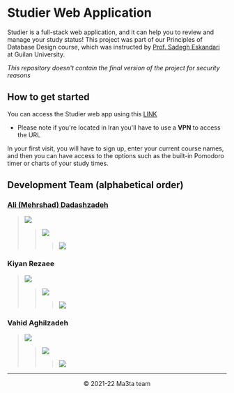 # Studier Web Application
Studier is a full-stack web application, and it can help you to review and manage your study status! This project was part of our Principles of Database Design course, which was instructed by <a href="https://www.linkedin.com/in/sadegh-eskandari-3b87797a/" target="_blank">Prof. Sadegh Eskandari</a> at Guilan University.

*This repository doesn't contain the final version of the project for security reasons*

## How to get started
You can access the Studier web app using this <a href="https://studier-app.herokuapp.com/" target="_blank">LINK</a>
+ Please note if you're located in Iran you'll have to use a **VPN** to access the URL

In your first visit, you will have to sign up, enter your current course
names, and then you can have access to the options such as the built-in Pomodoro timer or charts of your study times.

## Development Team (alphabetical order)
### [Ali (Mehrshad) Dadashzadeh](http://mehrshaad.github.io/)
> <a href="https://github.com/mehrshaad"><img src="https://img.shields.io/badge/GitHub-100000?style=for-the-badge&logo=github&logoColor=white" /></a>
>> <a href="mailto:mehrdadashzadeh1379@gmail.com"><img src="https://img.shields.io/badge/Gmail-D14836?style=for-the-badge&logo=gmail&logoColor=white" /></a>
>>> <a href="https://www.linkedin.com/in/ali-dadashzadeh-7053491b3/"><img src="https://img.shields.io/badge/LinkedIn-0077B5?style=for-the-badge&logo=linkedin&logoColor=white" /></a>
  
### Kiyan Rezaee
> <a href="https://github.com/kiyan-rezaee"><img src="https://img.shields.io/badge/GitHub-100000?style=for-the-badge&logo=github&logoColor=white" /></a>
>> <a href="mailto:kiyanrezaee17@gmail.com"><img src="https://img.shields.io/badge/Gmail-D14836?style=for-the-badge&logo=gmail&logoColor=white" /></a>
>>> <a href="https://www.linkedin.com/in/kiyan-rezaee-7631751a4/"><img src="https://img.shields.io/badge/LinkedIn-0077B5?style=for-the-badge&logo=linkedin&logoColor=white" /></a>

### Vahid Aghilzadeh
> <a href="https://github.com/vahidaghili"><img src="https://img.shields.io/badge/GitHub-100000?style=for-the-badge&logo=github&logoColor=white" /></a>
>> <a href="mailto:vahidaghilizadeh.com@gmail.com"><img src="https://img.shields.io/badge/Gmail-D14836?style=for-the-badge&logo=gmail&logoColor=white" /></a>
>>> <a href="https://www.linkedin.com/in/vahid-aghilzadeh-790b20158/"><img src="https://img.shields.io/badge/LinkedIn-0077B5?style=for-the-badge&logo=linkedin&logoColor=white" /></a>

<hr/>
<p align="center">
    © 2021-22 Ma3ta team
</p>
